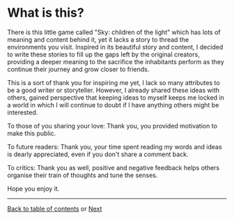 # What is this?

There is this little game called "Sky: children of the light" which has lots of meaning and content behind it, yet it lacks a story to thread the environments you visit. Inspired in its beautiful story and content, I decided to write these stories to fill up the gaps left by the original creators, providing a deeper meaning to the sacrifice the inhabitants perform as they continue their journey and grow closer to friends.

This is a sort of thank you for inspiring me yet, I lack so many attributes to be a good writer or storyteller. However, I already shared these ideas with others, gained perspective that keeping ideas to myself keeps me locked in a world in which I will continue to doubt if I have anything others might be interested.

To those of you sharing your love: Thank you, you provided motivation to make this public.

To future readers: Thank you, your time spent reading my words and ideas is dearly appreciated, even if you don't share a comment back.

To critics: Thank you as well, positive and negative feedback helps others organise their train of thoughts and tune the senses.

Hope you enjoy it.

----

 [Back to table of contents](0-Index.md) or [Next](1-Chapter-1.md) 
